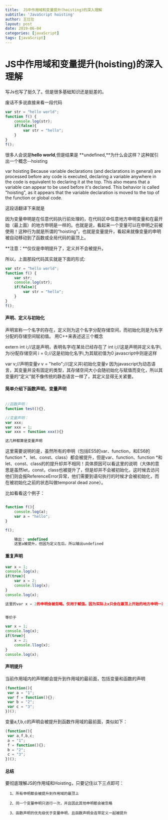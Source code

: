 ```yaml
---
title:  JS中作用域和变量提升(hoisting)的深入理解
subtitle: 'JavaScript hoisting'
author: 王壮壮
layout: post
date: 2019-06-04
categories: [javaScript]
tags: [javaScript]
---
```

# JS中作用域和变量提升(hoisting)的深入理解

写Js也写了挺久了。但是很多基础知识还是挺差的。

废话不多说直接来看一段代码

```js
var str = "hello world";
function f() {
    console.log(str);
    if(false){
    	var str = "hello";    
    }
}
f();
```

很多人会说是**hello world**,但是结果是 **undefined,**为什么会这样？这种就引出一个概念--hoisting

var hoisting
    Because variable declarations (and declarations in general) are processed before any code is executed, declaring a variable anywhere in the code is equivalent to declaring it at the top. This also means that a variable can appear to be used before it's declared. This behavior is called "hoisting", as it appears that the variable declaration is moved to the top of the function or global code.

这段话翻译下来就是

​    因为变量申明是在任意代码执行前处理的，在代码区中任意地方申明变量和在最开始（最上面）的地方申明是一样的。也就是说，看起来一个变量可以在申明之前被使用！这种行为就是所谓的“hoisting”，也就是变量提升，看起来就像变量的申明被自动移动到了函数或全局代码的最顶上。

**注意：**仅仅是申明提升了，定义并不会被提升。

所以，上面那段代码其实就是下面的形式:

```js
var str = "hello world";
function f() {
    var str;
    console.log(str);
    if(false){
    	var str = "hello";   
    }
}
f();
```

#### 声明、定义与初始化
声明宣称一个名字的存在，定义则为这个名字分配存储空间，而初始化则是为名字分配的存储空间赋初值。
用C++来表述这三个概念

extern int i;//这是声明，表明名字i在某处已经存在了
int i;//这是声明并定义名字i,为i分配存储空间
i = 0;//这是初始化名字i,为其赋初值为0
javascript中则是这样

var v;//声明变量v
v = "hello";//(定义并)初始化变量v
因为javascript为动态语言，其变量并没有固定的类型，其存储空间大小会随初始化与赋值而变化，所以其变量的“定义”就不像传统的静态语言一样了，其定义显得无关紧要。


#### 简单介绍下函数声明，变量声明

```js

//函数声明：
function test(){},

//变量声明：
var xxx;
var xxx = 1;
var xxx = function xxx(){}

这几种都算是变量声明

```
 

这里需要说明的是，虽然所有的申明（包括ES5的var、function，和ES6的function *、let、const、class）都会被提升，但是var、function、function *和let、const、class的的提升却并不相同！具体原因可以看这里的说明（大体的意思是虽然let，const，class也被提升了，但是却并不会被初始化，这时候去访问他们则会报ReferenceError异常，他们需要到语句执行的时候才会被初始化，而在被初始化之前的状态叫做temporal dead zone）。

比如看看这个例子：

```js

function f(){
    console.log(a);
    var a = "hello";
}

f();

    输出： undefined
    这里a被提升，但因为定义在后，所以输出undefined
```
 
#### 重复声明

```js
var x = 1;
console.log(x);
if(true){
    var x = 2;
    console.llog(x);
}
console.log(x);  

这里的var x = 2的申明会被忽略，仅用于赋值。因为实际上x只会在最顶上开始的地方申明一次


等价于

var x = 1;
console.log(x);
if(true){
    x = 2;
    console.llog(x);
}
console.log(x);  
```

#### 声明提升
当前作用域内的声明都会提升到作用域的最前面，包括变量和函数的声明

```js
(function(){
 var a = "1";
 var f = function(){};
 var b = "2";
 var c = "3";
})(); 

```
变量a,f,b,c的声明会被提升到函数作用域的最前面，类似如下：

```js
(function(){
 var a,f,b,c;
 a = "1";
 f = function(){};
 b = "2";
 c = "3";
})();
```

#### 总结
要彻底理解JS的作用域和Hoisting，只要记住以下三点即可：

      1、所有申明都会被提升到作用域的最顶上

      2、同一个变量申明只进行一次，并且因此其他申明都会被忽略

      3、函数声明的优先级优于变量申明，且函数声明会连带定义一起被提升




 